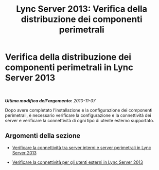 ﻿---
title: 'Lync Server 2013: Verifica della distribuzione dei componenti perimetrali'
TOCTitle: Verifica della distribuzione dei componenti perimetrali
ms:assetid: 05ac3530-8756-4c77-8b3b-9d0027029dce
ms:mtpsurl: https://technet.microsoft.com/it-it/library/Gg398108(v=OCS.15)
ms:contentKeyID: 49299553
ms.date: 08/24/2015
mtps_version: v=OCS.15
ms.translationtype: HT
---

# Verifica della distribuzione dei componenti perimetrali in Lync Server 2013

 

_**Ultima modifica dell'argomento:** 2010-11-07_

Dopo avere completato l'installazione e la configurazione dei componenti perimetrali, è necessario verificare la configurazione e la connettività dei server e verificare la connettività di ogni tipo di utente esterno supportato.

## Argomenti della sezione

  - [Verificare la connettività tra server interni e server perimetrali in Lync Server 2013](lync-server-2013-verify-connectivity-between-internal-servers-and-edge-servers.md)

  - [Verificare la connettività per gli utenti esterni in Lync Server 2013](lync-server-2013-verify-connectivity-for-external-users.md)

